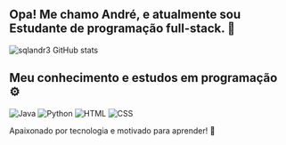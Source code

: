 ## Opa! Me chamo André, e atualmente sou Estudante de programação full-stack. 👋

![sqlandr3 GitHub stats](https://github-readme-stats.vercel.app/api?username=sqlandr3&show_icons=true&theme=tokyonight)

## Meu conhecimento e estudos em programação ⚙️
  ![Java](https://img.shields.io/badge/Java-ED8B00?style=for-the-badge&logo=openjdk&logoColor=white)
  ![Python](  https://img.shields.io/badge/Python-14354C?style=for-the-badge&logo=python&logoColor=white)
  ![HTML](  https://img.shields.io/badge/HTML-239120?style=for-the-badge&logo=html5&logoColor=white)
![CSS](https://img.shields.io/badge/CSS-239120?&style=for-the-badge&logo=css3&logoColor=white)

Apaixonado por tecnologia e motivado para aprender! 🤘
</div>

